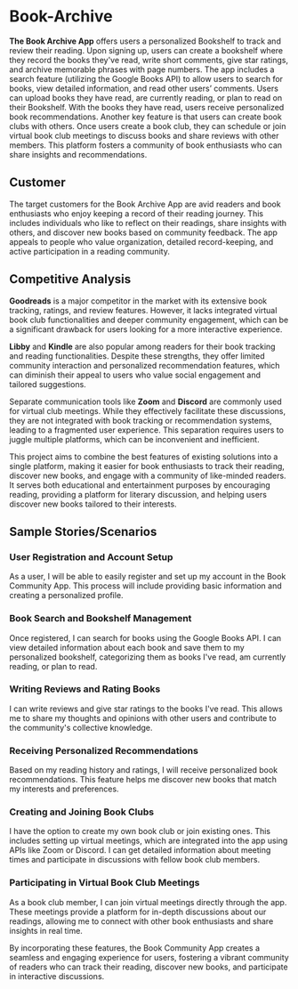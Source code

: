 # Book-Archive



<b>The Book Archive App</b> offers users a personalized Bookshelf to track and review their reading. Upon signing up, users can create a bookshelf where they record the books they've read, write short comments, give star ratings, and archive memorable phrases with page numbers. The app includes a search feature (utilizing the Google Books API) to allow users to search for books, view detailed information, and read other users’ comments. Users can upload books they have read, are currently reading, or plan to read on their Bookshelf. With the books they have read, users receive personalized book recommendations. Another key feature is that users can create book clubs with others. Once users create a book club, they can schedule or join virtual book club meetings to discuss books and share reviews with other members. This platform fosters a community of book enthusiasts who can share insights and recommendations.


## Customer

The target customers for the Book Archive App are avid readers and book enthusiasts who enjoy keeping a record of their reading journey. This includes individuals who like to reflect on their readings, share insights with others, and discover new books based on community feedback. The app appeals to people who value organization, detailed record-keeping, and active participation in a reading community.


## Competitive Analysis

<b>Goodreads</b> is a major competitor in the market with its extensive book tracking, ratings, and review features. However, it lacks integrated virtual book club functionalities and deeper community engagement, which can be a significant drawback for users looking for a more interactive experience.

<b>Libby</b> and <b>Kindle</b> are also popular among readers for their book tracking and reading functionalities. Despite these strengths, they offer limited community interaction and personalized recommendation features, which can diminish their appeal to users who value social engagement and tailored suggestions.

Separate communication tools like <b>Zoom</b> and <b>Discord</b> are commonly used for virtual club meetings. While they effectively facilitate these discussions, they are not integrated with book tracking or recommendation systems, leading to a fragmented user experience. This separation requires users to juggle multiple platforms, which can be inconvenient and inefficient.

This project aims to combine the best features of existing solutions into a single platform, making it easier for book enthusiasts to track their reading, discover new books, and engage with a community of like-minded readers. It serves both educational and entertainment purposes by encouraging reading, providing a platform for literary discussion, and helping users discover new books tailored to their interests.


## Sample Stories/Scenarios

### User Registration and Account Setup

As a user, I will be able to easily register and set up my account in the Book Community App. This process will include providing basic information and creating a personalized profile.

### Book Search and Bookshelf Management

Once registered, I can search for books using the Google Books API. I can view detailed information about each book and save them to my personalized bookshelf, categorizing them as books I've read, am currently reading, or plan to read.

### Writing Reviews and Rating Books

I can write reviews and give star ratings to the books I've read. This allows me to share my thoughts and opinions with other users and contribute to the community's collective knowledge.

### Receiving Personalized Recommendations

Based on my reading history and ratings, I will receive personalized book recommendations. This feature helps me discover new books that match my interests and preferences.

### Creating and Joining Book Clubs

I have the option to create my own book club or join existing ones. This includes setting up virtual meetings, which are integrated into the app using APIs like Zoom or Discord. I can get detailed information about meeting times and participate in discussions with fellow book club members.

### Participating in Virtual Book Club Meetings

As a book club member, I can join virtual meetings directly through the app. These meetings provide a platform for in-depth discussions about our readings, allowing me to connect with other book enthusiasts and share insights in real time.


By incorporating these features, the Book Community App creates a seamless and engaging experience for users, fostering a vibrant community of readers who can track their reading, discover new books, and participate in interactive discussions.
